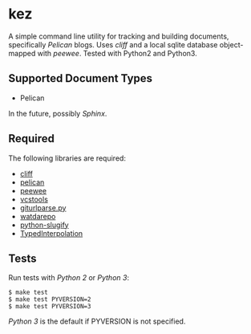 
kez
===

A simple command line utility for tracking and building documents, specifically
*Pelican* blogs. Uses *cliff* and a local sqlite database object-mapped with
*peewee*. Tested with Python2 and Python3.

Supported Document Types
------------------------

+ Pelican

In the future, possibly *Sphinx*.


Required
--------

The following libraries are required:

+ [cliff](http://cliff.readthedocs.org)
+ [pelican](http://docs.getpelican.com)
+ [peewee](http://peewee.readthedocs.org)
+ [vcstools](https://pypi.python.org/pypi/vcstools/)
+ [giturlparse.py](https://pypi.python.org/pypi/giturlparse.py/)
+ [watdarepo](https://pypi.python.org/pypi/watdarepo/)
+ [python-slugify](https://pypi.python.org/pypi/python-slugify/)
+ [TypedInterpolation](https://pypi.python.org/pypi/TypedInterpolation/)


Tests
-----

Run tests with *Python 2* or *Python 3*:

    $ make test
    $ make test PYVERSION=2
    $ make test PYVERSION=3

*Python 3* is the default if PYVERSION is not specified.


